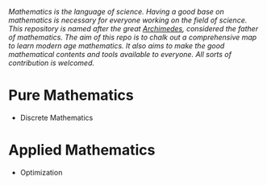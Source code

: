 *Mathematics is the language of science. Having a good base on mathematics is necessary for everyone working on the field of science. This repository is named after the great [Archimedes](https://en.wikipedia.org/wiki/Archimedes), considered the father of mathematics. The aim of this repo is to chalk out a comprehensive map to learn modern age mathematics. It also aims to make the good mathematical contents and tools available to everyone. All sorts of contribution is welcomed.*

# Pure Mathematics

- Discrete Mathematics

# Applied Mathematics

- Optimization